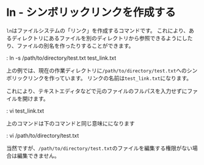 # ln - シンボリックリンクを作成する
`ln`はファイルシステムの「リンク」を作成するコマンドです。
これにより、あるディレクトリにあるファイルを別のディレクトリから参照できるようにしたり、ファイルの別名を作ったりすることができます。

: ln -s /path/to/directory/test.txt test_link.txt

上の例では、現在の作業ディレクトリに`/path/to/directory/test.txt`へのシンボリックリンクを作っています。
リンクの名前は`test_link.txt`になります。

これにより、テキストエディタなどで元のファイルのフルパスを入力せずにファイルを開けます。

: vi test_link.txt

上のコマンドは下のコマンドと同じ意味にになります

: vi /path/to/directory/test.txt

当然ですが、`/path/to/directory/test.txt`のファイルを編集する権限がない場合は編集できません。

